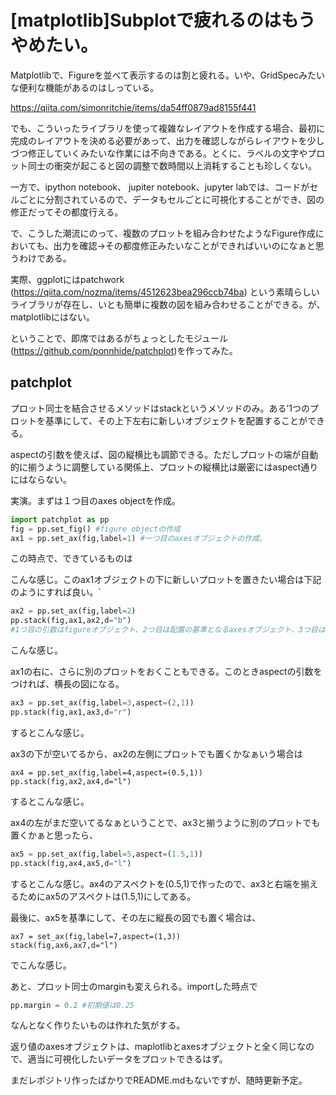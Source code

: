 # [matplotlib]Subplotで疲れるのはもうやめたい。

Matplotlibで、Figureを並べて表示するのは割と疲れる。いや、GridSpecみたいな便利な機能があるのはしっている。

https://qiita.com/simonritchie/items/da54ff0879ad8155f441

でも、こういったライブラリを使って複雑なレイアウトを作成する場合、最初に完成のレイアウトを決める必要があって、出力を確認しながらレイアウトを少しづつ修正していくみたいな作業には不向きである。とくに、ラベルの文字やプロット同士の衝突が起こると図の調整で数時間以上消耗することも珍しくない。

一方で、ipython notebook、 jupiter notebook、jupyter labでは、コードがセルごとに分割されているので、データもセルごとに可視化することができ、図の修正だってその都度行える。

で、こうした潮流にのって、複数のプロットを組み合わせたようなFigure作成においても、出力を確認→その都度修正みたいなことができればいいのになぁと思うわけである。



実際、ggplotにはpatchwork (https://qiita.com/nozma/items/4512623bea296ccb74ba) という素晴らしいライブラリが存在し、いとも簡単に複数の図を組み合わせることができる。が、matplotlibにはない。



ということで、即席ではあるがちょっとしたモジュール(https://github.com/ponnhide/patchplot)を作ってみた。

## patchplot

プロット同士を結合させるメソッドはstackというメソッドのみ。ある’1つのプロットを基準にして、その上下左右に新しいオブジェクトを配置することができる。

aspectの引数を使えば、図の縦横比も調節できる。ただしプロットの端が自動的に揃うように調整している関係上、プロットの縦横比は厳密にはaspect通りにはならない。



 実演。まずは１つ目のaxes objectを作成。

```python
import patchplot as pp
fig = pp.set_fig() #figure objectの作成
ax1 = pp.set_ax(fig,label=1) #一つ目のaxesオブジェクトの作成。
```

この時点で、できているものは



こんな感じ。このax1オブジェクトの下に新しいプロットを置きたい場合は下記のようにすれば良い。`

```python
ax2 = pp.set_ax(fig,label=2)
pp.stack(fig,ax1,ax2,d="b") 
#1つ目の引数はfigureオブジェクト、2つ目は配置の基準となるaxesオブジェクト、3つ目は結合させるaxesオブジェクト、4つ目は結合させる際の向き。"b"なら下、"t"なら上、”l”なら左、"r"なら右側に基準オブジェクトと揃うように結合される
```

こんな感じ。



ax1の右に、さらに別のプロットをおくこともできる。このときaspectの引数をつければ、横長の図になる。

```python
ax3 = pp.set_ax(fig,label=3,aspect=(2,1))
pp.stack(fig,ax1,ax3,d="r")
```

するとこんな感じ。



ax3の下が空いてるから、ax2の左側にプロットでも置くかなぁいう場合は

```
ax4 = pp.set_ax(fig,label=4,aspect=(0.5,1))
pp.stack(fig,ax2,ax4,d="l")
```

するとこんな感じ。



ax4の左がまだ空いてるなぁということで、ax3と揃うように別のプロットでも置くかぁと思ったら、

```Python
ax5 = pp.set_ax(fig,label=5,aspect=(1.5,1))
pp.stack(fig,ax4,ax5,d="l")
```

するとこんな感じ。ax4のアスペクトを(0.5,1)で作ったので、ax3と右端を揃えるためにax5のアスペクトは(1.5,1)にしてある。



最後に、ax5を基準にして、その左に縦長の図でも置く場合は、

````
ax7 = set_ax(fig,label=7,aspect=(1,3))
stack(fig,ax6,ax7,d="l")
````

でこんな感じ。



あと、プロット同士のmarginも変えられる。importした時点で

```python
pp.margin = 0.2 #初期値は0.25
```



なんとなく作りたいものは作れた気がする。

返り値のaxesオブジェクトは、maplotlibとaxesオブジェクトと全く同じなので、適当に可視化したいデータをプロットできるはず。



まだレポジトリ作ったばかりでREADME.mdもないですが、随時更新予定。










